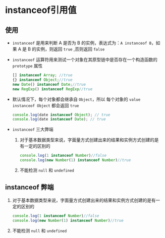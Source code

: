 # instanceof引用值

## 使用

+ `instanceof` 是用来判断 A 是否为 B 的实例，表达式为：`A instanceof B`，如果 A 是 B 的实例，则返回 `true` ,否则返回 `false`

+ `instanceof` 运算符用来测试一个对象在其原型链中是否存在一个构造函数的 `prototype` 属性

  ```js
  [] instanceof Array; //true
  {} instanceof Object;//true
  new Date() instanceof Date;//true
  new RegExp() instanceof RegExp//true
  ```

+ 默认情况下，每个对象都会继承自 `Object`，所以 每个对象的 `value instanceof Object` 都会返回 `true`

  ```js
  console.log(date instanceof Object); // true
  console.log(date instanceof Date); // true
  ```

+ `instanceof` 三大弊端

  1. 对于基本数据类型来说，字面量方式创建出来的结果和实例方式创建的是有一定的区别的

      ```js
      console.log(1 instanceof Number)//false
      console.log(new Number(1) instanceof Number)//true
      ```

  2. 不能检测 `null` 和 `undefined`

## instanceof 弊端

1. 对于基本数据类型来说，字面量方式创建出来的结果和实例方式创建的是有一定的区别的

    ```js
    console.log(1 instanceof Number)//false
    console.log(new Number(1) instanceof Number)//true
    ```

2. 不能检测 `null` 和 `undefined`
